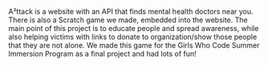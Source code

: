 A²ttack is a website with an API that finds mental health doctors near you. There is also a Scratch game we made, embedded into the
website. The main point of this project is to educate people and spread awareness, while also helping victims with links to 
donate to organization/show those people that they are not alone. We made this game for the Girls Who Code Summer Immersion Program as a final project and had lots of fun!
